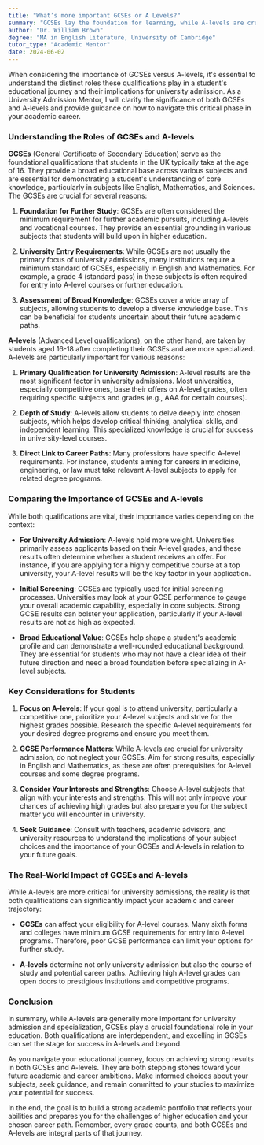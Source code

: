 ```yaml
---
title: "What’s more important GCSEs or A Levels?"
summary: "GCSEs lay the foundation for learning, while A-levels are crucial for university admission, making both important at different educational stages."
author: "Dr. William Brown"
degree: "MA in English Literature, University of Cambridge"
tutor_type: "Academic Mentor"
date: 2024-06-02
---
```


When considering the importance of GCSEs versus A-levels, it's essential to understand the distinct roles these qualifications play in a student's educational journey and their implications for university admission. As a University Admission Mentor, I will clarify the significance of both GCSEs and A-levels and provide guidance on how to navigate this critical phase in your academic career.

### Understanding the Roles of GCSEs and A-levels

**GCSEs** (General Certificate of Secondary Education) serve as the foundational qualifications that students in the UK typically take at the age of 16. They provide a broad educational base across various subjects and are essential for demonstrating a student's understanding of core knowledge, particularly in subjects like English, Mathematics, and Sciences. The GCSEs are crucial for several reasons:

1. **Foundation for Further Study**: GCSEs are often considered the minimum requirement for further academic pursuits, including A-levels and vocational courses. They provide an essential grounding in various subjects that students will build upon in higher education.

2. **University Entry Requirements**: While GCSEs are not usually the primary focus of university admissions, many institutions require a minimum standard of GCSEs, especially in English and Mathematics. For example, a grade 4 (standard pass) in these subjects is often required for entry into A-level courses or further education.

3. **Assessment of Broad Knowledge**: GCSEs cover a wide array of subjects, allowing students to develop a diverse knowledge base. This can be beneficial for students uncertain about their future academic paths.

**A-levels** (Advanced Level qualifications), on the other hand, are taken by students aged 16-18 after completing their GCSEs and are more specialized. A-levels are particularly important for various reasons:

1. **Primary Qualification for University Admission**: A-level results are the most significant factor in university admissions. Most universities, especially competitive ones, base their offers on A-level grades, often requiring specific subjects and grades (e.g., AAA for certain courses).

2. **Depth of Study**: A-levels allow students to delve deeply into chosen subjects, which helps develop critical thinking, analytical skills, and independent learning. This specialized knowledge is crucial for success in university-level courses.

3. **Direct Link to Career Paths**: Many professions have specific A-level requirements. For instance, students aiming for careers in medicine, engineering, or law must take relevant A-level subjects to apply for related degree programs.

### Comparing the Importance of GCSEs and A-levels

While both qualifications are vital, their importance varies depending on the context:

- **For University Admission**: A-levels hold more weight. Universities primarily assess applicants based on their A-level grades, and these results often determine whether a student receives an offer. For instance, if you are applying for a highly competitive course at a top university, your A-level results will be the key factor in your application.

- **Initial Screening**: GCSEs are typically used for initial screening processes. Universities may look at your GCSE performance to gauge your overall academic capability, especially in core subjects. Strong GCSE results can bolster your application, particularly if your A-level results are not as high as expected.

- **Broad Educational Value**: GCSEs help shape a student's academic profile and can demonstrate a well-rounded educational background. They are essential for students who may not have a clear idea of their future direction and need a broad foundation before specializing in A-level subjects.

### Key Considerations for Students

1. **Focus on A-levels**: If your goal is to attend university, particularly a competitive one, prioritize your A-level subjects and strive for the highest grades possible. Research the specific A-level requirements for your desired degree programs and ensure you meet them.

2. **GCSE Performance Matters**: While A-levels are crucial for university admission, do not neglect your GCSEs. Aim for strong results, especially in English and Mathematics, as these are often prerequisites for A-level courses and some degree programs.

3. **Consider Your Interests and Strengths**: Choose A-level subjects that align with your interests and strengths. This will not only improve your chances of achieving high grades but also prepare you for the subject matter you will encounter in university.

4. **Seek Guidance**: Consult with teachers, academic advisors, and university resources to understand the implications of your subject choices and the importance of your GCSEs and A-levels in relation to your future goals.

### The Real-World Impact of GCSEs and A-levels

While A-levels are more critical for university admissions, the reality is that both qualifications can significantly impact your academic and career trajectory:

- **GCSEs** can affect your eligibility for A-level courses. Many sixth forms and colleges have minimum GCSE requirements for entry into A-level programs. Therefore, poor GCSE performance can limit your options for further study.

- **A-levels** determine not only university admission but also the course of study and potential career paths. Achieving high A-level grades can open doors to prestigious institutions and competitive programs.

### Conclusion

In summary, while A-levels are generally more important for university admission and specialization, GCSEs play a crucial foundational role in your education. Both qualifications are interdependent, and excelling in GCSEs can set the stage for success in A-levels and beyond.

As you navigate your educational journey, focus on achieving strong results in both GCSEs and A-levels. They are both stepping stones toward your future academic and career ambitions. Make informed choices about your subjects, seek guidance, and remain committed to your studies to maximize your potential for success.

In the end, the goal is to build a strong academic portfolio that reflects your abilities and prepares you for the challenges of higher education and your chosen career path. Remember, every grade counts, and both GCSEs and A-levels are integral parts of that journey.
    